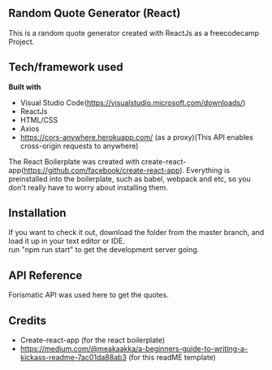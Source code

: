 ## Random Quote Generator (React)
This is a random quote generator created with ReactJs as a freecodecamp Project.

## Tech/framework used
<b>Built with</b>
- Visual Studio Code(https://visualstudio.microsoft.com/downloads/)
- ReactJs
- HTML/CSS
- Axios 
- https://cors-anywhere.herokuapp.com/ (as a proxy)(This API enables cross-origin requests to anywhere)
 
The React Boilerplate was created with create-react-app(https://github.com/facebook/create-react-app).
Everything is preinstalled into the boilerplate, such as babel, webpack and etc, so you don't really have to worry about installing them.

## Installation
If you want to check it out, download the folder from the master branch, and load it up in your text editor or IDE.<br>
run "npm run start" to get the development server going.


## API Reference
Forismatic API was used here to get the quotes. 


## Credits
- Create-react-app (for the react boilerplate)
- https://medium.com/@meakaakka/a-beginners-guide-to-writing-a-kickass-readme-7ac01da88ab3 (for this readME template)


